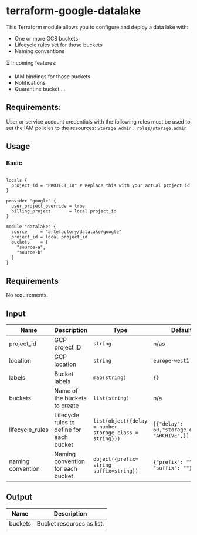 # terraform-google-datalake

This Terraform module allows you to configure and deploy a data lake with:
- One or more GCS buckets
- Lifecycle rules set for those buckets
- Naming conventions

⏳ Incoming features:
- IAM bindings for those buckets
- Notifications
- Quarantine bucket
...

## Requirements: 
User or service account credentials with the following roles must be used to set the IAM policies to the resources: 
```Storage Admin: roles/storage.admin```


## Usage

### Basic

```hcl

locals {
  project_id = "PROJECT_ID" # Replace this with your actual project id
}

provider "google" {
  user_project_override = true
  billing_project       = local.project_id
}

module "datalake" {
  source     = "artefactory/datalake/google"
  project_id = local.project_id
  buckets    = [
    "source-a",
    "source-b"
  ]
}

```

## Requirements

No requirements.


## Input

| Name | Description | Type | Default | Required |
|------|-------------|------|---------|----------|
| project_id | GCP project ID | `string` | n/as | yes |
| location  | GCP location  | `string` | `europe-west1`  | no |
| labels | Bucket labels | `map(string)` | `{}` | no |
| buckets | Name of the buckets to create | `list(string)`  | n/a | yes |
| lifecycle_rules | Lifecycle rules to define for each bucket | `list(object({delay = number storage_class = string})) ` | `[{"delay": 60,"storage_class": "ARCHIVE",}] ` | no |
| naming convention | Naming convention for each bucket | `object({prefix= string suffix=string})` | `{"prefix": "", "suffix": ""}` | no |


## Output

| Name    | Description               |
|---------|---------------------------|
| buckets | Bucket resources as list. |

